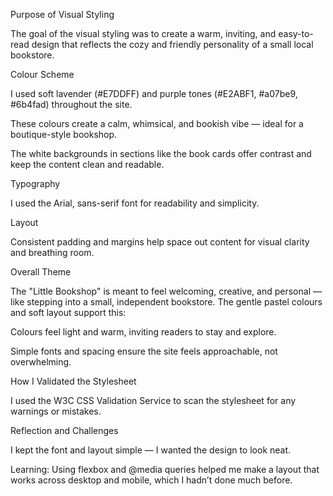 Purpose of Visual Styling

The goal of the visual styling was to create a warm, inviting, and easy-to-read design that reflects the cozy and friendly personality of a small local bookstore. 


Colour Scheme

I used soft lavender (#E7DDFF) and purple tones (#E2ABF1, #a07be9, #6b4fad) throughout the site.

These colours create a calm, whimsical, and bookish vibe — ideal for a boutique-style bookshop.

The white backgrounds in sections like the book cards offer contrast and keep the content clean and readable.


Typography

I used the Arial, sans-serif font for readability and simplicity.


Layout

Consistent padding and margins help space out content for visual clarity and breathing room.


Overall Theme

The "Little Bookshop" is meant to feel welcoming, creative, and personal — like stepping into a small, independent bookstore. The gentle pastel colours and soft layout support this:

Colours feel light and warm, inviting readers to stay and explore.

Simple fonts and spacing ensure the site feels approachable, not overwhelming.


How I Validated the Stylesheet

I used the W3C CSS Validation Service to scan the stylesheet for any warnings or mistakes.


Reflection and Challenges

I kept the font and layout simple — I wanted the design to look neat.

Learning: Using flexbox and @media queries helped me make a layout that works across desktop and mobile, which I hadn’t done much before.

